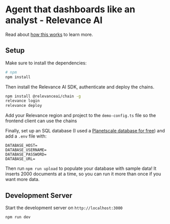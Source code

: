 # Agent that dashboards like an analyst - Relevance AI

Read about [how this works](https://documentation.relevanceai.com/guides/charting-agent) to learn more.

## Setup

Make sure to install the dependencies:

```bash
# npm
npm install
```

Then install the Relevance AI SDK, authenticate and deploy the chains.

```bash
npm install @relevanceai/chain -g
relevance login
relevance deploy
```

Add your Relevance region and project to the `demo-config.ts` file so the frontend client can use the chains

Finally, set up an SQL database (I used a [Planetscale database for free](https://planetscale.com/)) and add a `.env` file with:

```
DATABASE_HOST=
DATABASE_USERNAME=
DATABASE_PASSWORD=
DATABASE_URL=
```

Then run `npm run upload` to populate your database with sample data! It inserts 2000 documents at a time, so you can run it more than once if you want more data.

## Development Server

Start the development server on `http://localhost:3000`

```bash
npm run dev
```
